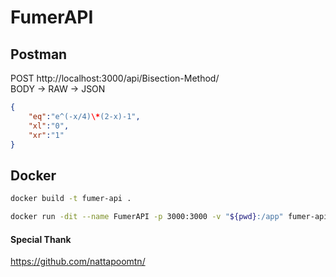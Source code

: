 # FumerAPI

## Postman

POST http://localhost:3000/api/Bisection-Method/  
BODY -> RAW -> JSON

```JSON
{
    "eq":"e^(-x/4)\*(2-x)-1",
    "xl":"0",
    "xr":"1"
}
```

## Docker

```sh
docker build -t fumer-api .
```

```sh
docker run -dit --name FumerAPI -p 3000:3000 -v "${pwd}:/app" fumer-api
```

#### Special Thank

https://github.com/nattapoomtn/
